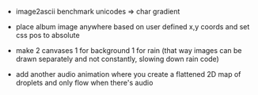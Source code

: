 - image2ascii
    benchmark unicodes => char gradient

- place album image anywhere based on user defined x,y coords and set css pos to absolute
- make 2 canvases 1 for background 1 for rain (that way images can be drawn separately and not constantly, slowing down rain code)

- add another audio animation where you create a flattened 2D map of droplets and only flow when there's audio